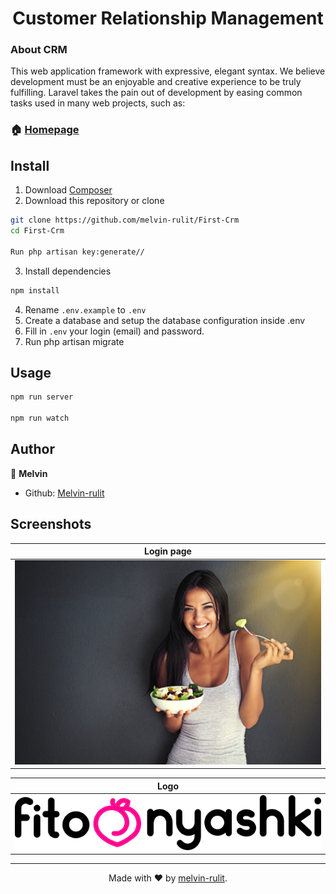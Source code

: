 <h1 align="center">Customer Relationship Management</h1>

### About CRM

This web application framework with expressive, elegant syntax. We believe development must be an enjoyable and creative experience to be truly fulfilling. Laravel takes the pain out of development by easing common tasks used in many web projects, such as:


### 🏠 [Homepage](https://github.com/melvin-rulit)

## Install
1) Download <a href="https://getcomposer.org/download/" target="_blank">Composer</a>
2) Download this repository or clone
```sh
git clone https://github.com/melvin-rulit/First-Crm
cd First-Crm 

Run php artisan key:generate//
```
3) Install dependencies
```sh
npm install
```
4) Rename ```.env.example``` to ```.env```
5) Create a database and setup the database configuration inside .env
6) Fill in ```.env``` your login (email) and password.
7) Run php artisan migrate


## Usage

```sh
npm run server

npm run watch
```


## Author

👤 **Melvin**
* Github: [Melvin-rulit](https://github.com/melvin-rulit)


## Screenshots

| Login page | 
| ------------ | 
|<img src="https://github.com/melvin-rulit/First-Crm/blob/master/public/images/intro-bg.jpg">|

| Logo | 
| ------------ | 
|<img src="https://github.com/melvin-rulit/First-Crm/blob/master/public/images/loading.svg">|

***
<div align=center>

Made with :heart: by [melvin-rulit](https://github.com/melvin-rulit).

</div>
